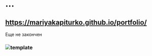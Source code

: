 # ...
## https://mariyakapiturko.github.io/portfolio/
Еще не закончен
### ![template](https://user-images.githubusercontent.com/48768449/74238768-832ad480-4ce7-11ea-8e4f-7c5fc74664dc.png)
